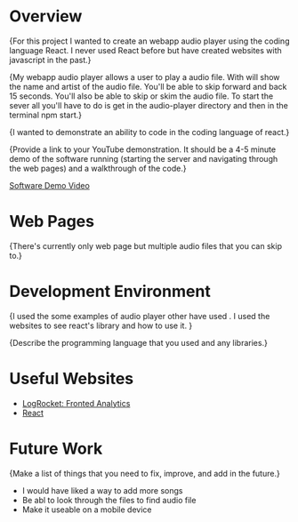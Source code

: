 # Overview

{For this project I wanted to create an webapp audio player using the coding language React. I never used React before but have created websites with javascript in the past.}

{My webapp audio player allows a user to play a audio file. With will show the name and artist of the audio file. You'll be able to skip forward and back 15 seconds. You'll also be able to skip or skim the audio file. To start the sever all you'll have to do is get in the audio-player directory and then in the terminal npm start.}

{I wanted to demonstrate an ability to code in the coding language of react.}

{Provide a link to your YouTube demonstration.  It should be a 4-5 minute demo of the software running (starting the server and navigating through the web pages) and a walkthrough of the code.}

[Software Demo Video](http://youtube.link.goes.here)

# Web Pages

{There's currently only web page but multiple audio files that you can skip to.}

# Development Environment

{I used the some examples of audio player other have used . I used the websites to see react's library and how to use it. }

{Describe the programming language that you used and any libraries.}

# Useful Websites


* [LogRocket: Fronted Analytics ](https://blog.logrocket.com/react-icons-comprehensive-tutorial-examples/)
* [React](https://react.dev/)

# Future Work

{Make a list of things that you need to fix, improve, and add in the future.}
* I would have liked a way to add more songs
* Be abl to look through the files to find audio file
* Make it useable on a mobile device